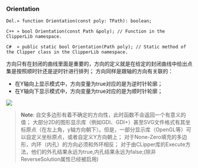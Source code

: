 ### **Orientation**

```
Del.» function Orientation(const poly: TPath): boolean;

C++ » bool Orientation(const Path &poly); // Function in the ClipperLib namespace.

C#  » public static bool Orientation(Path poly); // Static method of the Clipper class in the ClipperLib namespace.
```

方向只有在封闭的曲线里面是重要的，方向的定义就是在给定的封闭曲线中给出点集是按照顺时针还是逆时针进行排列；
方向同样是跟轴的方向有关联的：
- 在Y轴向上显示模式中，方向变量为true对应的是为逆时针轮廓；
- 在Y轴向下显示模式中，方向变量为true对应的是为顺时针轮廓；

![](https://downloadflies.com/blog-img/orientation.png)

> **Note**:
> 自交多边形有着不确定的方向性，此时函数不会返回一个有意义的值；
> 大部分2D的图形显示库（例如GDI、GDI+）甚至SVG文件格式有其坐标原点（在左上角，y轴方向朝下）。但是，一部分显示库（OpenGL等）可以自定义坐标原点，或者自定义Y方向朝上；
> 对于None-Zero填充的多边形，内环（内孔）的方向必须和外环相反；
> 对于由CLipper库的Execute方法，他们的外孔结果永远为true,内孔结果永远为false;(除非ReverseSolution属性已经被启用)